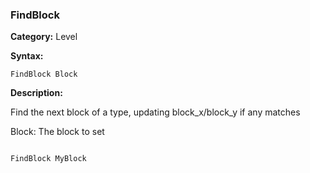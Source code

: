 ### FindBlock

**Category:**
Level

**Syntax:**

```scorpionengine
FindBlock Block
```

**Description:**

Find the next block of a type, updating block_x/block_y if any matches

Block: The block to set

```scorpionengine

FindBlock MyBlock

```
